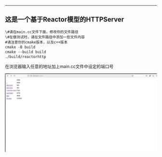 ------

## 这是一个基于Reactor模型的HTTPServer

```shell
\#请在main.cc文件下面，修改你的文件路径
\#在做测试时，请在文件路径中添加一些文件内容
#请注意你的cmake版本，以及c++版本
cmake -B build
cmake --build build
./build/reactorhttp
```

在浏览器输入任意的地址加上main.cc文件中设定的端口号

![](./images/main.png)
